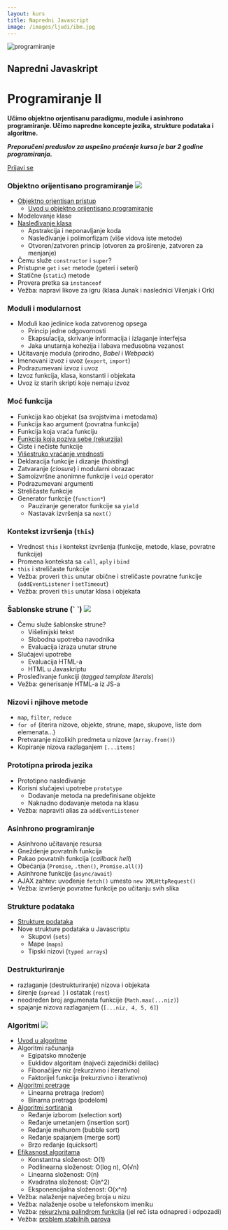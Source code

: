 ```yaml
---
layout: kurs
title: Napredni Javascript
image: /images/ljudi/ibm.jpg
---
```


![programiranje]({{page.image}})

## Napredni Javaskript
# Programiranje II

**Učimo objektno orjentisanu paradigmu, module i asinhrono programiranje. Učimo napredne koncepte jezika, strukture podataka i algoritme.**

***Preporučeni preduslov za uspešno praćenje kursa je bar 2 godine programiranja.***

<a href="/kursevi/prijava?kurs=5" class="btn float-right">Prijavi se</a>

### Objektno orijentisano programiranje [<img src="/images/ui/ikonice/knjiga.svg" class="ikonica-velika">](/kursevi/razvoj-softvera/)

- [Objektno orjentisan pristup](/objektno-orijentisano-programiranje)
  - [Uvod u objektno orijentisano programiranje](https://www.slideshare.net/DamjanPavlica/uvod-u-objektno-orijentisano-programiranje-i-c)
- Modelovanje klase
- [Nasleđivanje klasa](/nasledjivanje-klasa)
  - Apstrakcija i neponavljanje koda
  - Nasleđivanje i polimorfizam (više vidova iste metode)
  - Otvoren/zatvoren princip (otvoren za proširenje, zatvoren za menjanje)
- Čemu služe `constructor` i `super`?
- Pristupne `get` i `set` metode (geteri i seteri)
- Statične (`static`) metode
- Provera pretka sa `instanceof`
- Vežba: napravi likove za igru (klasa Junak i naslednici Vilenjak i Ork)

### Moduli i modularnost

- Moduli kao jedinice koda zatvorenog opsega
  - Princip jedne odgovornosti
  - Ekapsulacija, skrivanje informacija i izlaganje interfejsa
  - Jaka unutarnja kohezija i labava međusobna vezanost
- Učitavanje modula (prirodno, *Babel* i *Webpack*)
- Imenovani izvoz i uvoz (`export`, `import`)
- Podrazumevani izvoz i uvoz
- Izvoz funkcija, klasa, konstanti i objekata
- Uvoz iz starih skripti koje nemaju izvoz

### Moć funkcija
- Funkcija kao objekat (sa svojstvima i metodama)
- Funkcija kao argument (povratna funkcija)
- Funkcija koja vraća funkciju
- [Funkcija koja poziva sebe (rekurzija)](/rekurzija)
- Čiste i nečiste funkcije
- [Višestruko vraćanje vrednosti](/visestruko-vracanje-vrednosti)
- Deklaracija funkcije i dizanje (_hoisting_)
- Zatvaranje (_closure_) i modularni obrazac
- Samoizvršne anonimne funkcije i `void` operator
- Podrazumevani argumenti
- Streličaste funkcije
- Generator funkcije (`function*`)
  - Pauziranje generator funkcije sa `yield`
  - Nastavak izvršenja sa `next()`

### Kontekst izvršenja (`this`)
- Vrednost `this` i kontekst izvršenja (funkcije, metode, klase, povratne funkcije)
- Promena konteksta sa `call`, `aply` i `bind`
- `this` i streličaste funkcije
- Vežba: proveri `this` unutar obične i streličaste povratne funkcije (`addEventListener` i `setTimeout`)
- Vežba: proveri `this` unutar klasa i objekata

### Šablonske strune (\` \`) [<img src="/images/ui/ikonice/github.svg" class="ikonica-veca">](https://github.com/skolakoda/ucimo-sablonske-strune)

- Čemu služe šablonske strune?
  - Višelinijski tekst
  - Slobodna upotreba navodnika
  - Evaluacija izraza unutar strune
- Slučajevi upotrebe
  - Evaluacija HTML-a
  - HTML u Javaskriptu
- Prosleđivanje funkciji (*tagged template literals*)
- Vežba: generisanje HTML-a iz JS-a

### Nizovi i njihove metode
- `map`, `filter`, `reduce`
- `for of` (iterira nizove, objekte, strune, mape, skupove, liste dom elemenata...)
- Pretvaranje nizolikih predmeta u nizove (`Array.from()`)
- Kopiranje nizova razlaganjem `[...items]`

### Prototipna priroda jezika
- Prototipno nasleđivanje
- Korisni slučajevi upotrebe `prototype`
  - Dodavanje metoda na predefinisane objekte
  - Naknadno dodavanje metoda na klasu
- Vežba: napraviti alias za `addEventListener`

### Asinhrono programiranje

- Asinhrono učitavanje resursa
- Gneždenje povratnih funkcija
- Pakao povratnih funkcija (*callback hell*)
- Obećanja (`Promise`, `.then()`, `Promise.all()`)
- Asinhrone funkcije (`async/await`)
- AJAX zahtev: uvođenje `fetch()` umesto `new XMLHttpRequest()`
- Vežba: izvršenje povratne funkcije po učitanju svih slika

### Strukture podataka
- [Strukture podataka](/strukture-podataka)
- Nove strukture podataka u Javascriptu
  - Skupovi (`sets`)
  - Mape (`maps`)
  - Tipski nizovi (`typed arrays`)

### Destrukturiranje
- razlaganje (destrukturiranje) nizova i objekata
- širenje (`spread `) i ostatak (`rest`)
- neodređen broj argumenata funkcije (`Math.max(...niz)`)
- spajanje nizova razlaganjem (`[...niz, 4, 5, 6]`)

### Algoritmi [<img src="/images/ui/ikonice/github.svg" class="ikonica-veca">](https://github.com/skolakoda/ucimo-agoritme)

- [Uvod u algoritme](/agoritmi-uvod)
- Algoritmi računanja
  - Egipatsko množenje
  - Euklidov algoritam (najveći zajednički delilac)
  - Fibonačijev niz (rekurzivno i iterativno)
  - Faktorijel funkcija (rekurzivno i iterativno)
- [Algoritmi pretrage](/agoritmi-pretrazivanja)
  - Linearna pretraga (redom)
  - Binarna pretraga (podelom)
- [Algoritmi sortiranja](/agoritmi-sortiranja)
  - Ređanje izborom (selection sort)
  - Ređanje umetanjem (insertion sort)
  - Ređanje mehurom (bubble sort)
  - Ređanje spajanjem (merge sort)
  - Brzo ređanje (quicksort)
- [Efikasnost algoritama](/efikasnost-algoritama)
  - Konstantna složenost: O(1)
  - Podlinearna složenost: O(log n), O(√n)
  - Linearna složenost: O(n)
  - Kvadratna složenost: O(n^2)
  - Eksponencijalna složenost: O(x^n)
- Vežba: nalaženje najvećeg broja u nizu
- Vežba: nalaženje osobe u telefonskom imeniku
- Vežba: [rekurzivna palindrom funkcija](https://www.khanacademy.org/computing/computer-science/algorithms/recursive-algorithms/p/challenge-is-a-string-a-palindrome) (jel reč ista odnapred i odpozadi)
- Vežba: [problem stabilnih parova](/problem-stabilnih-parova)
